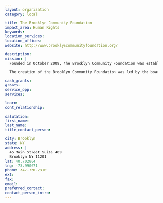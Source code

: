 ```yaml
---
layout: organization
category: local

title: The Brooklyn Community Foundation
impact_area: Human Rights
keywords: 
location_services: 
location_offices: 
website: http://www.brooklyncommunityfoundation.org/

description: 
mission: |
  Founded in October 2009, the Brooklyn Community Foundation was established to grow local giving and attract new philanthropic resources to New York City's most populous borough, to boost the essential services and innovative programs of its nonprofit community.

  The creation of the Brooklyn Community Foundation was led by the board leadership and staff of the Independence Community Foundation, which was the largest private foundation in Brooklyn distributing over $70 million in grants from 1998-2009.

cash_grants: 
grants: 
service_opp: 
services: 

learn: 
cont_relationship: 

salutation: 
first_name: 
last_name: 
title_contact_person: 

city: Brooklyn
state: NY
address: |
  45 Main Street Suite 409  
  Brooklyn NY 11201
lat: 40.702804
lng: -73.990671
phone: 347-750-2310
ext: 
fax: 
email: 
preferred_contact: 
contact_person_intro: 
---
```

